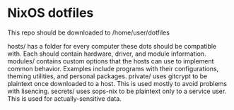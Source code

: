 # NixOS dotfiles

This repo should be downloaded to /home/user/dotfiles

hosts/ has a folder for every computer these dots should be compatible with. Each should contain hardware, driver, and module information.
modules/ contains custom options that the hosts can use to implement common behavior. Examples include programs with their configurations, theming utilities, and personal packages.
private/ uses gitcrypt to be plaintext once downloaded to a host. This is used mostly to avoid problems with lisencing.
secrets/ uses sops-nix to be plaintext only to a service user. This is used for actually-sensitive data.

